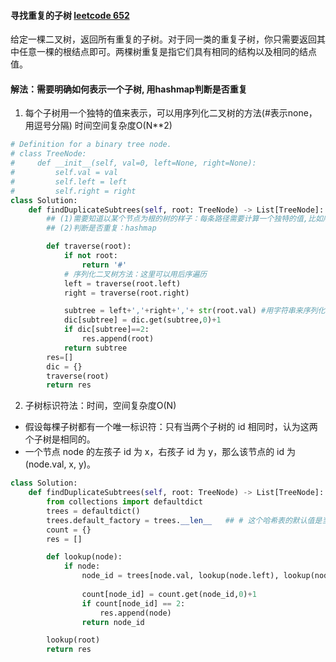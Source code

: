 #### 寻找重复的子树 [leetcode 652](https://leetcode-cn.com/problems/find-duplicate-subtrees/)

给定一棵二叉树，返回所有重复的子树。对于同一类的重复子树，你只需要返回其中任意一棵的根结点即可。两棵树重复是指它们具有相同的结构以及相同的结点值。

#### 解法：需要明确如何表示一个子树, 用hashmap判断是否重复

1. 每个子树用一个独特的值来表示，可以用序列化二叉树的方法(#表示none，用逗号分隔) 时间空间复杂度O(N**2)
```python
# Definition for a binary tree node.
# class TreeNode:
#     def __init__(self, val=0, left=None, right=None):
#         self.val = val
#         self.left = left
#         self.right = right
class Solution:
    def findDuplicateSubtrees(self, root: TreeNode) -> List[TreeNode]:
        ## (1)需要知道以某个节点为根的树的样子：每条路径需要计算一个独特的值,比如序列化二叉树(#表示none，用逗号分隔)
        ## (2)判断是否重复：hashmap

        def traverse(root):
            if not root:
                return '#'
            # 序列化二叉树方法：这里可以用后序遍历
            left = traverse(root.left)
            right = traverse(root.right)

            subtree = left+','+right+','+ str(root.val) #用字符串来序列化
            dic[subtree] = dic.get(subtree,0)+1
            if dic[subtree]==2:
                res.append(root)
            return subtree
        res=[]
        dic = {}
        traverse(root)
        return res
```
2. 子树标识符法：时间，空间复杂度O(N)
* 假设每棵子树都有一个唯一标识符：只有当两个子树的 id 相同时，认为这两个子树是相同的。
* 一个节点 node 的左孩子 id 为 x，右孩子 id 为 y，那么该节点的 id 为 (node.val, x, y)。

```python
class Solution:
    def findDuplicateSubtrees(self, root: TreeNode) -> List[TreeNode]:
        from collections import defaultdict
        trees = defaultdict()
        trees.default_factory = trees.__len__   ## # 这个哈希表的默认值是当前哈希表中元素的个数，这样每个 key 对应的 value 就会是 0, 1, 2, ... 这样，不会有重复
        count = {}
        res = []

        def lookup(node):
            if node:
                node_id = trees[node.val, lookup(node.left), lookup(node.right)]
                
                count[node_id] = count.get(node_id,0)+1
                if count[node_id] == 2:
                    res.append(node)
                return node_id

        lookup(root)
        return res

```
